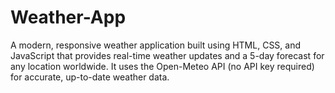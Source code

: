 # Weather-App
A modern, responsive weather application built using HTML, CSS, and JavaScript that provides real-time weather updates and a 5-day forecast for any location worldwide. It uses the Open-Meteo API (no API key required) for accurate, up-to-date weather data.
